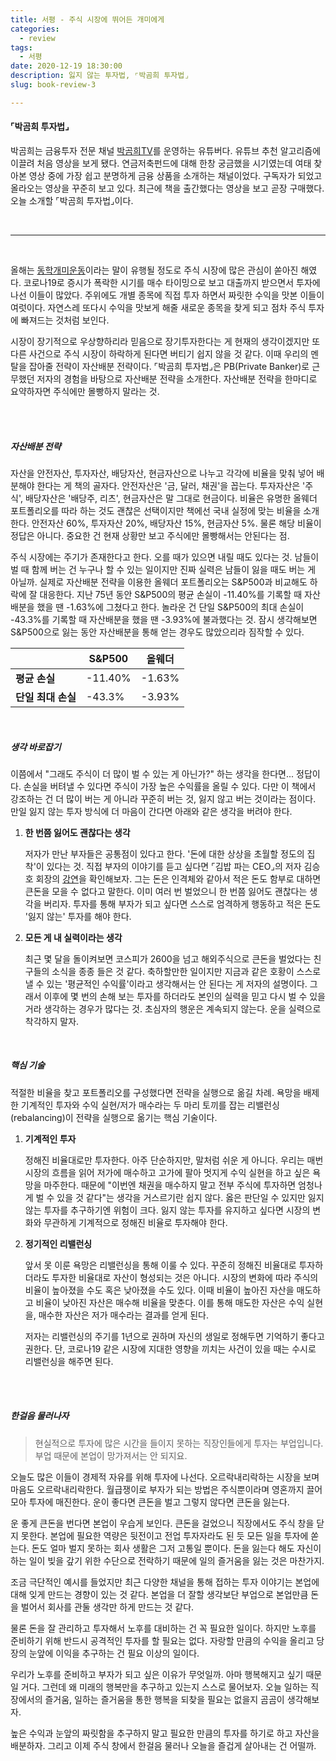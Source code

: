 ```yaml
---
title: 서평 - 주식 시장에 뛰어든 개미에게
categories:
  - review
tags:
  - 서평
date: 2020-12-19 18:30:00
description: 잃지 않는 투자법, ⌜박곰희 투자법⌟
slug: book-review-3

---
```


#### ⌜박곰희 투자법⌟

박곰희는 금융투자 전문 채널 [박곰희TV](https://www.youtube.com/c/%EB%B0%95%EA%B3%B0%ED%9D%ACTV)를 운영하는 유튜버다. 유튜브 추천 알고리즘에 이끌려 처음 영상을 보게 됐다. 연금저축펀드에 대해 한창 궁금했을 시기였는데 여태 찾아본 영상 중에 가장 쉽고 분명하게 금융 상품을 소개하는 채널이었다. 구독자가 되었고 올라오는 영상을 꾸준히 보고 있다. 최근에 책을 출간했다는 영상을 보고 곧장 구매했다. 오늘 소개할 ⌜박곰희 투자법⌟이다.

<br/>

---

<br/>

올해는 [동학개미운동](https://www.seoul.co.kr/news/newsView.php?id=20201215500149)이라는 말이 유행될 정도로 주식 시장에 많은 관심이 쏟아진 해였다. 코로나19로 증시가 폭락한 시기를 매수 타이밍으로 보고 대출까지 받으면서 투자에 나선 이들이 많았다. 주위에도 개별 종목에 직접 투자 하면서 짜릿한 수익을 맛본 이들이 여럿이다. 자연스레 또다시 수익을 맛보게 해줄 새로운 종목을 찾게 되고 점차 주식 투자에 빠져드는 것처럼 보인다.

시장이 장기적으로 우상향하리라 믿음으로 장기투자한다는 게 현재의 생각이겠지만 또 다른 사건으로 주식 시장이 하락하게 된다면 버티기 쉽지 않을 것 같다. 이때 우리의 멘탈을 잡아줄 전략이 자산배분 전략이다. ⌜박곰희 투자법⌟은 PB(Private Banker)로 근무했던 저자의 경험을 바탕으로 자산배분 전략을 소개한다. 자산배분 전략을 한마디로 요약하자면 주식에만 몰빵하지 말라는 것.

<br/><br/>

##### 자산배분 전략

자산을 안전자산, 투자자산, 배당자산, 현금자산으로 나누고 각각에 비율을 맞춰 넣어 배분해야 한다는 게 책의 골자다. 안전자산은 '금, 달러, 채권'을 꼽는다. 투자자산은 '주식', 배당자산은 '배당주, 리츠', 현금자산은 말 그대로 현금이다. 비율은 유명한 올웨더 포트폴리오를 따라 하는 것도 괜찮은 선택이지만 책에선 국내 실정에 맞는 비율을 소개한다. 안전자산 60%, 투자자산 20%, 배당자산 15%, 현금자산 5%. 물론 해당 비율이 정답은 아니다. 중요한 건 현재 상황만 보고 주식에만 몰빵해서는 안된다는 점.

주식 시장에는 주기가 존재한다고 한다. 오를 때가 있으면 내릴 때도 있다는 것. 남들이 벌 때 함께 버는 건 누구나 할 수 있는 일이지만 진짜 실력은 남들이 잃을 때도 버는 게 아닐까. 실제로 자산배분 전략을 이용한 올웨더 포트폴리오는 S&P500과 비교해도 하락에 잘 대응한다. 지난 75년 동안 S&P500의 평균 손실이 -11.40%를 기록할 때 자산배분을 했을 땐 -1.63%에 그쳤다고 한다. 놀라운 건 단일 S&P500의 최대 손실이 -43.3%를 기록할 때 자산배분을 했을 땐 -3.93%에 불과했다는 것. 잠시 생각해보면 S&P500으로 잃는 동안 자산배분을 통해 얻는 경우도 많았으리라 짐작할 수 있다.

|                    | S&P500  | 올웨더 |
| ------------------ | ------- | ------ |
| **평균 손실**      | -11.40% | -1.63% |
| **단일 최대 손실** | -43.3%  | -3.93% |

<br/>

##### 생각 바로잡기

이쯤에서 "그래도 주식이 더 많이 벌 수 있는 게 아닌가?" 하는 생각을 한다면... 정답이다. 손실을 버텨낼 수 있다면 주식이 가장 높은 수익률을 올릴 수 있다. 다만 이 책에서 강조하는 건 더 많이 버는 게 아니라 꾸준히 버는 것, 잃지 않고 버는 것이라는 점이다. 만일 잃지 않는 투자 방식에 더 마음이 간다면 아래와 같은 생각을 버려야 한다.

1. **한 번쯤 잃어도 괜찮다는 생각**

   저자가 만난 부자들은 공통점이 있다고 한다. '돈에 대한 상상을 초월할 정도의 집착'이 있다는 것. 직접 부자의 이야기를 듣고 싶다면 ⌜김밥 파는 CEO⌟의 저자 김승호 회장의 [강연](https://youtu.be/mpFnzuHnT_4)을 확인해보자. 그는 돈은 인격체와 같아서 적은 돈도 함부로 대하면 큰돈을 모을 수 없다고 말한다. 이미 여러 번 벌었으니 한 번쯤 잃어도 괜찮다는 생각을 버리자. 투자를 통해 부자가 되고 싶다면 스스로 엄격하게 행동하고 적은 돈도 '잃지 않는' 투자를 해야 한다.

2. **모든 게 내 실력이라는 생각**

   최근 몇 달을 돌이켜보면 코스피가 2600을 넘고 해외주식으로 큰돈을 벌었다는 친구들의 소식을 종종 들은 것 같다. 축하할만한 일이지만 지금과 같은 호황이 스스로 낼 수 있는 '평균적인 수익률'이라고 생각해서는 안 된다는 게 저자의 설명이다. 그래서 이후에 몇 번의 손해 보는 투자를 하더라도 본인의 실력을 믿고 다시 벌 수 있을 거라 생각하는 경우가 많다는 것. 초심자의 행운은 계속되지 않는다. 운을 실력으로 착각하지 말자.

<br/>

##### 핵심 기술

적절한 비율을 찾고 포트폴리오를 구성했다면 전략을 실행으로 옮길 차례. 욕망을 배제한 기계적인 투자와 수익 실현/저가 매수라는 두 마리 토끼를 잡는 리밸런싱(rebalancing)이 전략을 실행으로 옮기는 핵심 기술이다.

1. **기계적인 투자**

   정해진 비율대로만 투자한다. 아주 단순하지만, 말처럼 쉬운 게 아니다. 우리는 매번 시장의 흐름을 읽어 저가에 매수하고 고가에 팔아 멋지게 수익 실현을 하고 싶은 욕망을 마주한다. 때문에 "이번엔 채권을 매수하지 말고 전부 주식에 투자하면 엄청나게 벌 수 있을 것 같다"는 생각을 거스르기란 쉽지 않다. 옳은 판단일 수 있지만 잃지 않는 투자를 추구하기엔 위험이 크다. 잃지 않는 투자를 유지하고 싶다면 시장의 변화와 무관하게 기계적으로 정해진 비율로 투자해야 한다.

2. **정기적인 리밸런싱**

   앞서 못 이룬 욕망은 리밸런싱을 통해 이룰 수 있다. 꾸준히 정해진 비율대로 투자하더라도 투자한 비율대로 자산이 형성되는 것은 아니다. 시장의 변화에 따라 주식의 비율이 높아졌을 수도 혹은 낮아졌을 수도 있다. 이때 비율이 높아진 자산을 매도하고 비율이 낮아진 자산은 매수해 비율을 맞춘다. 이를 통해 매도한 자산은 수익 실현을, 매수한 자산은 저가 매수라는 결과를 얻게 된다.

   저자는 리밸런싱의 주기를 1년으로 권하며 자신의 생일로 정해두면 기억하기 좋다고 권한다. 단, 코로나19 같은 시장에 지대한 영향을 끼치는 사건이 있을 때는 수시로 리밸런싱을 해주면 된다.

<br/><br/>

##### 한걸음 물러나자

> 현실적으로 투자에 많은 시간을 들이지 못하는 직장인들에게 투자는 부업입니다. <br/>
> 부업 때문에 본업이 망가져서는 안 되지요.

오늘도 많은 이들이 경제적 자유를 위해 투자에 나선다. 오르락내리락하는 시장을 보며 마음도 오르락내리락한다. 월급쟁이로 부자가 되는 방법은 주식뿐이라며 영혼까지 끌어모아 투자에 매진한다. 운이 좋다면 큰돈을 벌고 그렇지 않다면 큰돈을 잃는다.

운 좋게 큰돈을 번다면 본업이 우습게 보인다. 큰돈을 걸었으니 직장에서도 주식 창을 닫지 못한다. 본업에 필요한 역량은 뒷전이고 전업 투자자라도 된 듯 모든 일을 투자에 쏟는다. 돈도 얼마 벌지 못하는 회사 생활은 그저 고통일 뿐이다. 돈을 잃는다 해도 자신이 하는 일이 빚을 갚기 위한 수단으로 전락하기 때문에 일의 즐거움을 잃는 것은 마찬가지.

조금 극단적인 예시를 들었지만 최근 다양한 채널을 통해 접하는 투자 이야기는 본업에 대해 잊게 만드는 경향이 있는 것 같다. 본업을 더 잘할 생각보단 부업으로 본업만큼 돈을 벌어서 회사를 관둘 생각만 하게 만드는 것 같다.

물론 돈을 잘 관리하고 투자해서 노후를 대비하는 건 꼭 필요한 일이다. 하지만 노후를 준비하기 위해 반드시 공격적인 투자를 할 필요는 없다. 자랑할 만큼의 수익을 올리고 당장의 눈앞에 이익을 추구하는 건 필요 이상의 일이다.

우리가 노후를 준비하고 부자가 되고 싶은 이유가 무엇일까. 아마 행복해지고 싶기 때문일 거다. 그런데 왜 미래의 행복만을 추구하고 있는지 스스로 물어보자. 오늘 일하는 직장에서의 즐거움, 일하는 즐거움을 통한 행복을 되찾을 필요는 없을지 곰곰이 생각해보자.

높은 수익과 눈앞의 짜릿함을 추구하지 말고 필요한 만큼의 투자를 하기로 하고 자산을 배분하자. 그리고 이제 주식 창에서 한걸음 물러나 오늘을 즐겁게 살아내는 건 어떨까.
